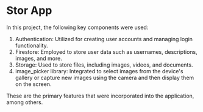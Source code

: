# Stor App

In this project, the following key components were used:
1. Authentication: Utilized for creating user accounts and managing login functionality.
2. Firestore: Employed to store user data such as usernames, descriptions, images, and more.
3. Storage: Used to store files, including images, videos, and documents.
4. image_picker library: Integrated to select images from the device's gallery or capture new images using the camera and then display them on the screen.
   
These are the primary features that were incorporated into the application, among others.
